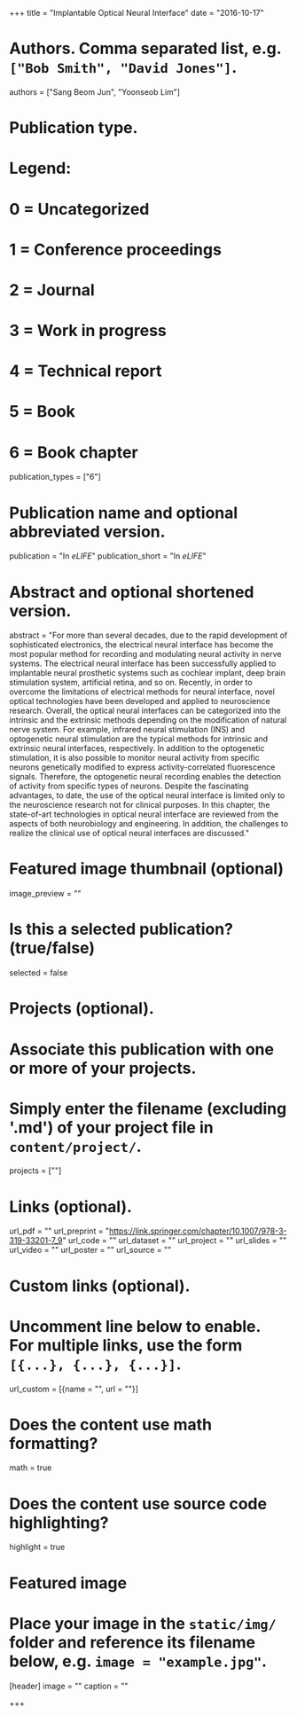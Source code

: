 +++
title = "Implantable Optical Neural Interface"
date = "2016-10-17"

# Authors. Comma separated list, e.g. `["Bob Smith", "David Jones"]`.
authors = ["Sang Beom Jun", "Yoonseob Lim"]

# Publication type.
# Legend:
# 0 = Uncategorized
# 1 = Conference proceedings
# 2 = Journal
# 3 = Work in progress
# 4 = Technical report
# 5 = Book
# 6 = Book chapter
publication_types = ["6"]

# Publication name and optional abbreviated version.
publication = "In *eLIFE*"
publication_short = "In *eLIFE*"

# Abstract and optional shortened version.
abstract = "For more than several decades, due to the rapid development of sophisticated electronics, the electrical neural interface has become the most popular method for recording and modulating neural activity in nerve systems. The electrical neural interface has been successfully applied to implantable neural prosthetic systems such as cochlear implant, deep brain stimulation system, artificial retina, and so on. Recently, in order to overcome the limitations of electrical methods for neural interface, novel optical technologies have been developed and applied to neuroscience research. Overall, the optical neural interfaces can be categorized into the intrinsic and the extrinsic methods depending on the modification of natural nerve system. For example, infrared neural stimulation (INS) and optogenetic neural stimulation are the typical methods for intrinsic and extrinsic neural interfaces, respectively. In addition to the optogenetic stimulation, it is also possible to monitor neural activity from specific neurons genetically modified to express activity-correlated fluorescence signals. Therefore, the optogenetic neural recording enables the detection of activity from specific types of neurons. Despite the fascinating advantages, to date, the use of the optical neural interface is limited only to the neuroscience research not for clinical purposes. In this chapter, the state-of-art technologies in optical neural interface are reviewed from the aspects of both neurobiology and engineering. In addition, the challenges to realize the clinical use of optical neural interfaces are discussed."

# Featured image thumbnail (optional)
image_preview = ""

# Is this a selected publication? (true/false)
selected = false

# Projects (optional).
#   Associate this publication with one or more of your projects.
#   Simply enter the filename (excluding '.md') of your project file in `content/project/`.
projects = [""]

# Links (optional).
url_pdf = ""
url_preprint = "https://link.springer.com/chapter/10.1007/978-3-319-33201-7_9"
url_code = ""
url_dataset = ""
url_project = ""
url_slides = ""
url_video = ""
url_poster = ""
url_source = ""

# Custom links (optional).
#   Uncomment line below to enable. For multiple links, use the form `[{...}, {...}, {...}]`.
url_custom = [{name = "", url = ""}]

# Does the content use math formatting?
math = true

# Does the content use source code highlighting?
highlight = true

# Featured image
# Place your image in the `static/img/` folder and reference its filename below, e.g. `image = "example.jpg"`.
[header]
image = "" 
caption = ""

+++